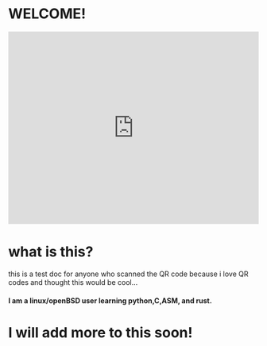 # WELCOME!

<div style="width:100%;height:0;padding-bottom:77%;position:relative;"><iframe src="https://giphy.com/embed/11JTxkrmq4bGE0" width="100%" height="100%" style="position:absolute" frameBorder="0" class="giphy-embed" allowFullScreen></iframe></div>

# what is this?
this is a test doc for anyone who scanned the QR code because i love QR codes and thought this would be cool...

#### I am a linux/openBSD user learning python,C,ASM, and rust.


# I will add more to this soon!

